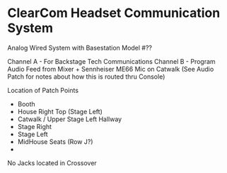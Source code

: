 # ClearCom Headset Communication System

Analog Wired System with Basestation Model #??

Channel A - For Backstage Tech Communications
Channel B - Program Audio Feed from Mixer + Sennheiser ME66 Mic on Catwalk (See Audio Patch for notes about how this is routed thru Console)

Location of Patch Points 
- Booth
- House Right Top (Stage Left)
- Catwalk / Upper Stage Left Hallway
- Stage Right 
- Stage Left
- MidHouse Seats (Row J?)
- 

No Jacks located in Crossover 


